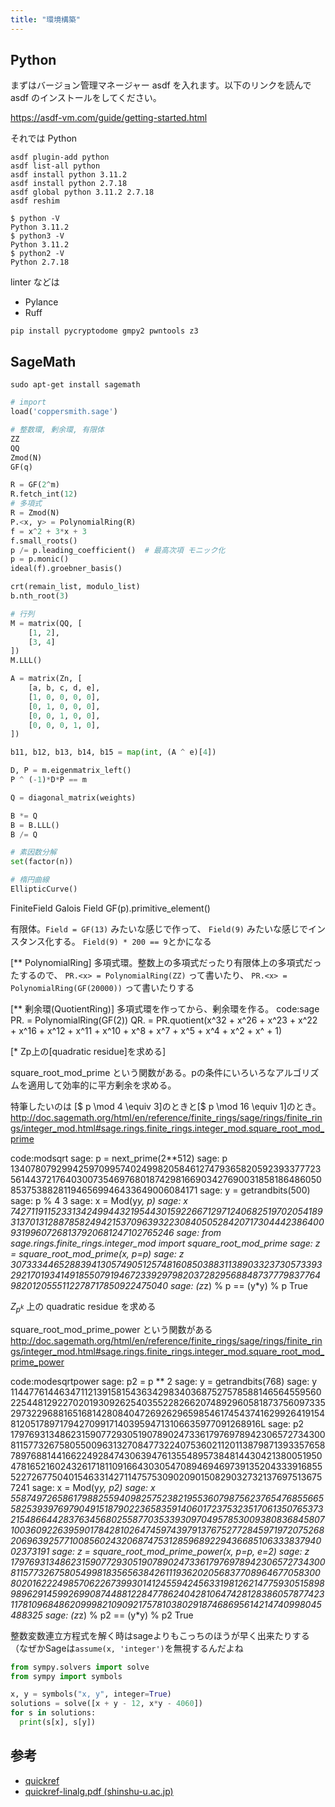 ```yaml
---
title: "環境構築"
---
```


## Python
まずはバージョン管理マネージャー asdf を入れます。以下のリンクを読んで asdf のインストールをしてください。

https://asdf-vm.com/guide/getting-started.html

それでは Python

```shell
asdf plugin-add python
asdf list-all python
asdf install python 3.11.2
asdf install python 2.7.18
asdf global python 3.11.2 2.7.18
asdf reshim
```

```shell
$ python -V
Python 3.11.2
$ python3 -V
Python 3.11.2
$ python2 -V
Python 2.7.18
```

linter などは
- Pylance
- Ruff

```shell
pip install pycryptodome gmpy2 pwntools z3
```

## SageMath

```shell
sudo apt-get install sagemath
```

```python
# import
load('coppersmith.sage')

# 整数環, 剰余環, 有限体
ZZ
QQ
Zmod(N)
GF(q)

R = GF(2^m)
R.fetch_int(12)
# 多項式
R = Zmod(N)
P.<x, y> = PolynomialRing(R)
f = x^2 + 3*x + 3
f.small_roots()
p /= p.leading_coefficient()  # 最高次項 モニック化
p = p.monic()
ideal(f).groebner_basis()

crt(remain_list, modulo_list)
b.nth_root(3)

# 行列
M = matrix(QQ, [
    [1, 2],
    [3, 4]
])
M.LLL()

A = matrix(Zn, [
    [a, b, c, d, e],
    [1, 0, 0, 0, 0],
    [0, 1, 0, 0, 0],
    [0, 0, 1, 0, 0],
    [0, 0, 0, 1, 0],
])

b11, b12, b13, b14, b15 = map(int, (A ^ e)[4])

D, P = m.eigenmatrix_left()
P ^ (-1)*D*P == m

Q = diagonal_matrix(weights)

B *= Q
B = B.LLL()
B /= Q

# 素因数分解
set(factor(n))

# 楕円曲線
EllipticCurve()
```

FiniteField Galois Field
GF(p).primitive_element()

有限体。`Field = GF(13)` みたいな感じで作って、 `Field(9)` みたいな感じでインスタンス化する。 `Field(9) * 200 == 9`とかになる

[** PolynomialRing]
多項式環。整数上の多項式だったり有限体上の多項式だったするので、 `PR.<x> = PolynomialRing(ZZ)` って書いたり、 `PR.<x> = PolynomialRing(GF(20000))` って書いたりする

[** 剰余環(QuotientRing)]
多項式環を作ってから、剰余環を作る。
code:sage
 PR.<x> = PolynomialRing(GF(2))
 QR.<x> = PR.quotient(x^32 + x^26 + x^23 + x^22 + x^16 + x^12 + x^11 + x^10 + x^8 + x^7 + x^5 + x^4 + x^2 + x^ + 1)

[* Zp上の[quadratic residue]を求める]

square_root_mod_prime という関数がある。pの条件にいろいろなアルゴリズムを適用して効率的に平方剰余を求める。

特筆したいのは [$ p \mod 4 \equiv 3]のときと[$ p \mod 16 \equiv 1]のとき。
http://doc.sagemath.org/html/en/reference/finite_rings/sage/rings/finite_rings/integer_mod.html#sage.rings.finite_rings.integer_mod.square_root_mod_prime

code:modsqrt
 sage: p = next_prime(2**512)
 sage: p
 13407807929942597099574024998205846127479365820592393377723561443721764030073546976801874298166903427690031858186486050853753882811946569946433649006084171
 sage: y = getrandbits(500)
 sage: p % 4
 3
 sage: x = Mod(y*y, p)
 sage: x
 7427119115233134249944321954430159226671297124068251970205418931370131288785824942153709639322308405052842071730444238640093199607268137920681247102765246
 sage: from sage.rings.finite_rings.integer_mod import square_root_mod_prime
 sage: z = square_root_mod_prime(x, p=p)
 sage: z
 3073334465288394130574905125748160850388311389033237305733932921701934149185507919467233929798203728295688487377798377649820120555112278717850922475040
 sage: (z*z) % p == (y*y) % p
 True


$Z_{p^k}$ 上の quadratic residue を求める

square_root_mod_prime_power という関数がある
http://doc.sagemath.org/html/en/reference/finite_rings/sage/rings/finite_rings/integer_mod.html#sage.rings.finite_rings.integer_mod.square_root_mod_prime_power

code:modesqrtpower
 sage: p2 = p ** 2
 sage: y = getrandbits(768)
 sage: y
 1144776144634711213915815436342983403687527578588146564559560225448129227020193092625403552282662074892960581873756097335297322968816516814280840472692629659854617454374162992641915481205178971794270991714039594713106635977091268916L
 sage: p2
 179769313486231590772930519078902473361797697894230657273430081157732675805500963132708477322407536021120113879871393357658789768814416622492847430639476135548957384814430421380051950478165216024326171811091664303054708946946973913520433391685552272677504015463314271147575309020901508290327321376975136757241
 sage: x = Mod(y*y, p2)
 sage: x
 55874972658617988255940982575238219553607987562376547685566558253939769790491518790223658359140601723753235170613507653732154866442837634568025587703533930970495785300938083684580710036092263959017842810264745974397913767527728459719720752682069639257710085602432068747531285968922943668510633383794002373191
 sage: z = square_root_mod_prime_power(x, p=p, e=2)
 sage: z
 179769313486231590772930519078902473361797697894230657273430081157732675805499818356563842611193620205683770896467705830080201622249857062267399301412455942456331981262147759305158989896291459926990874488122847786240428106474281283860578774231178109684862099982109092175781038029187468695614214740998045488325
 sage: (z*z) % p2 == (y*y) % p2
 True

 整数変数連立方程式を解く時はsageよりもこっちのほうが早く出来たりする（なぜかSageは`assume(x, 'integer')`を無視するんだよね

```python
from sympy.solvers import solve
from sympy import symbols

x, y = symbols("x, y", integer=True)
solutions = solve([x + y - 12, x*y - 4060])
for s in solutions:
  print(s[x], s[y])
```

## 参考
- [quickref](https://wiki.sagemath.org/quickref?action=AttachFile&do=get&target=quickref.pdf)
- [quickref-linalg.pdf (shinshu-u.ac.jp)](http://math.shinshu-u.ac.jp/~nu/nora/sage/doc/refcard/quickref-linalg/200905/ja-utf8/quickref-linalg.pdf)
